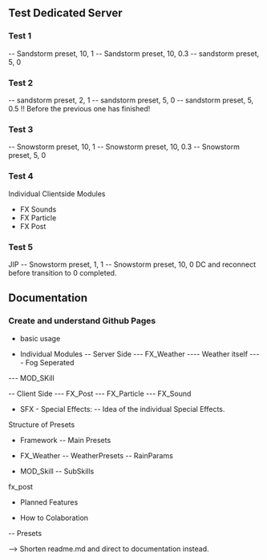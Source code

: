 ## Test Dedicated Server

### Test 1
-- Sandstorm preset, 10, 1
-- Sandstorm preset, 10, 0.3
-- sandstorm preset, 5, 0

### Test 2
-- sandstorm preset, 2, 1
-- sandstorm preset, 5, 0
-- sandstorm preset, 5, 0.5 !! Before the previous one has finished!

### Test 3
-- Snowstorm preset, 10, 1
-- Snowstorm preset, 10, 0.3
-- Snowstorm preset, 5, 0

### Test 4
Individual Clientside Modules
- FX Sounds
- FX Particle
- FX Post

### Test 5
JIP 
-- Snowstorm preset, 1, 1
-- Snowstorm preset, 10, 0
DC and reconnect before transition to 0 completed.

## Documentation
### Create and understand Github Pages

- basic usage
  
- Individual Modules
-- Server Side
--- FX_Weather
---- Weather itself
---- Fog Seperated

--- MOD_SKill

-- Client Side
--- FX_Post
--- FX_Particle
--- FX_Sound

- SFX - Special Effects:
-- Idea of the individual Special Effects.

Structure of Presets
- Framework
-- Main Presets

- FX_Weather
-- WeatherPresets
-- RainParams

- MOD_Skill
-- SubSkills

fx_post




- Planned Features


- How to Colaboration

-- Presets


--> Shorten readme.md and direct to documentation instead.